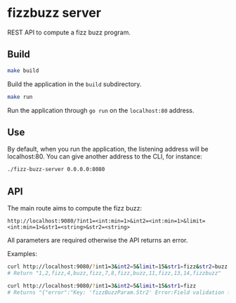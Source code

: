 # fizzbuzz server

REST API to compute a fizz buzz program.

## Build

```sh
make build
```

Build the application in the `build` subdirectory.

```sh
make run
```

Run the application through `go run` on the `localhost:80` address.

## Use

By default, when you run the application, the listening address will be
localhost:80. You can give another address to the CLI, for instance:

```sh
./fizz-buzz-server 0.0.0.0:8080
```

## API

The main route aims to compute the fizz buzz:

```
http://localhost:9080/?int1=<int:min=1>&int2=<int:min=1>&limit=<int:min=1>&str1=<string>&str2=<string>
```

All parameters are required otherwise the API returns an error.

Examples:

```sh
curl http://localhost:9080/?int1=3&int2=5&limit=15&str1=fizz&str2=buzz
# Return "1,2,fizz,4,buzz,fizz,7,8,fizz,buzz,11,fizz,13,14,fizzbuzz"

curl http://localhost:9080/?int1=3&int2=5&limit=15&str1=fizz
# Returns "{"error":"Key: 'fizzBuzzParam.Str2' Error:Field validation for 'Str2' failed on the 'required' tag"}"
```
